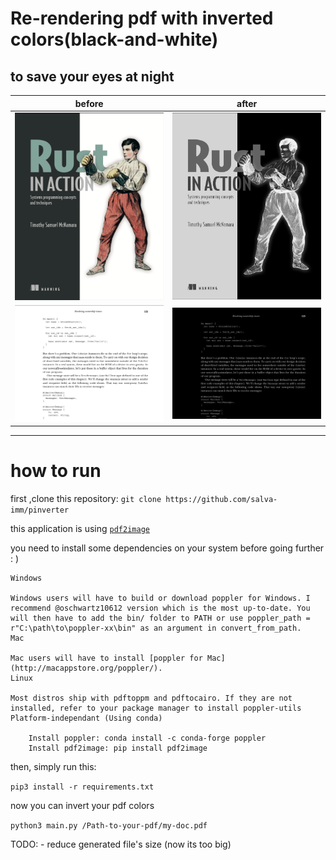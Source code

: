 # Re-rendering pdf with inverted colors(black-and-white)
## to save your eyes at night 


before             |  after
:-------------------------:|:-------------------------:
<img src="images/Screen Shot 2022-03-05 at 2.18.38 PM.png" alt="before_image" width="250"/>  |  <img src="images/Screen Shot 2022-03-05 at 2.19.19 PM.png" alt="before_image" width="250"/>
<img src="images/Screen Shot 2022-03-05 at 2.20.46 PM.png" alt="before_image" width="250"/>  |  <img src="images/Screen Shot 2022-03-05 at 2.19.51 PM.png" alt="before_image" width="250"/>

---
# how to run

first ,clone this repository:
`git clone https://github.com/salva-imm/pinverter`

this application is using [`pdf2image`](https://github.com/Belval/pdf2image)

you need to install some dependencies on your system before going further : )

```
Windows

Windows users will have to build or download poppler for Windows. I recommend @oschwartz10612 version which is the most up-to-date. You will then have to add the bin/ folder to PATH or use poppler_path = r"C:\path\to\poppler-xx\bin" as an argument in convert_from_path.
Mac

Mac users will have to install [poppler for Mac](http://macappstore.org/poppler/).
Linux

Most distros ship with pdftoppm and pdftocairo. If they are not installed, refer to your package manager to install poppler-utils
Platform-independant (Using conda)

    Install poppler: conda install -c conda-forge poppler
    Install pdf2image: pip install pdf2image
```

then, simply run this:

`pip3 install -r requirements.txt`

now you can invert your pdf colors

`python3 main.py /Path-to-your-pdf/my-doc.pdf`

TODO:
    - reduce generated file's size (now its too big)
